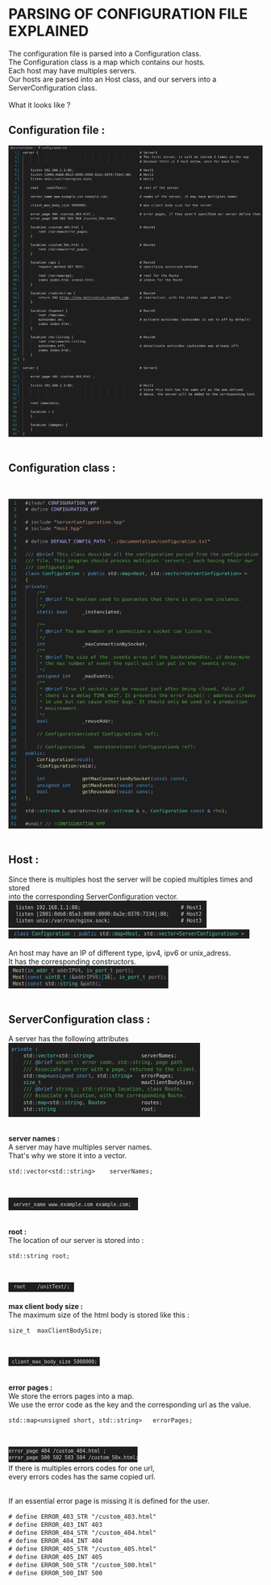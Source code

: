 # **PARSING OF CONFIGURATION FILE EXPLAINED**

The configuration file is parsed into a Configuration class.<br>
The Configuration class is a map which contains our hosts.<br>
Each host may have multiples servers.<br>
Our hosts are parsed into an Host class, and our servers into a ServerConfiguration class.<br>
<br>
What it looks like ? <br>

## __Configuration file :__ <br>

![alt text](ServerConfigurationExample.png) <br>
<br>

## __Configuration class :__ 
<br>

![alt text](ConfigurationClass.png) <br>
<br>

## __Host :__ <br>
Since there is multiples host the server will be copied multiples times and stored <br>
into the corresponding ServerConfiguration vector. <br>
![alt text](Host_conf.png) <br>
![alt text](Host_map.png) <br>
<br>
An host may have an IP of different type, ipv4, ipv6 or unix_adress. <br>
It has the corresponding constructors. <br>
![alt text](Host_constructors.png) <br>
<br>

## __ServerConfiguration class :__ <br>
A server has the following attributes <br>
![alt text](ServerConfiguration_attributes.png) <br>
<br> 

__server names :__ <br>
A server may have multiples server names. <br>
That's why we store it into a vector. <br>
```
std::vector<std::string>	serverNames;
```
<br>

![alt text](server_names.png) <br>
<br>

__root :__
<br>
The location of our server is stored into : <br>
```
std::string	root;
```
<br>

![alt text](server_root.png) <br>
<br>
__max client body size :__
<br>
The maximum size of the html body is stored like this : <br>
```
size_t	maxClientBodySize;
```
<br>

![alt text](max_client_body_size.png) <br>
<br>

__error pages :__ <br>
We store the errors pages into a map. <br>
We use the error code as the key and the corresponding url as the value. <br>
```
std::map<unsigned short, std::string>	errorPages;
```
<br>

![alt text](error_pages.png) <br>
If there is multiples errors codes for one url, <br>
every errors codes has the same copied url. <br>
<br> 

If an essential error page is missing it is defined for the user. <br>
```
# define ERROR_403_STR "/custom_403.html"
# define ERROR_403_INT 403
# define ERROR_404_STR "/custom_404.html"
# define ERROR_404_INT 404
# define ERROR_405_STR "/custom_405.html"
# define ERROR_405_INT 405
# define ERROR_500_STR "/custom_500.html"
# define ERROR_500_INT 500
```
<br>
